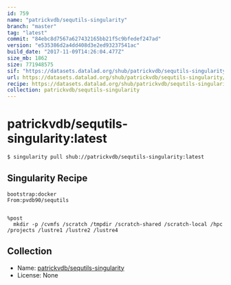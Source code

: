 ```yaml
---
id: 759
name: "patrickvdb/sequtils-singularity"
branch: "master"
tag: "latest"
commit: "84ebc8d7567a627432165bb21f5c9bfedef247ad"
version: "e535386d2a4dd408d3e2ed93237541ac"
build_date: "2017-11-09T14:26:04.477Z"
size_mb: 1862
size: 771948575
sif: "https://datasets.datalad.org/shub/patrickvdb/sequtils-singularity/latest/2017-11-09-84ebc8d7-e535386d/e535386d2a4dd408d3e2ed93237541ac.simg"
url: https://datasets.datalad.org/shub/patrickvdb/sequtils-singularity/latest/2017-11-09-84ebc8d7-e535386d/
recipe: https://datasets.datalad.org/shub/patrickvdb/sequtils-singularity/latest/2017-11-09-84ebc8d7-e535386d/Singularity
collection: patrickvdb/sequtils-singularity
---
```


# patrickvdb/sequtils-singularity:latest

```bash
$ singularity pull shub://patrickvdb/sequtils-singularity:latest
```

## Singularity Recipe

```singularity
bootstrap:docker
From:pvdb90/sequtils


%post
  mkdir -p /cvmfs /scratch /tmpdir /scratch-shared /scratch-local /hpc /projects /lustre1 /lustre2 /lustre4
```

## Collection

 - Name: [patrickvdb/sequtils-singularity](https://github.com/patrickvdb/sequtils-singularity)
 - License: None

